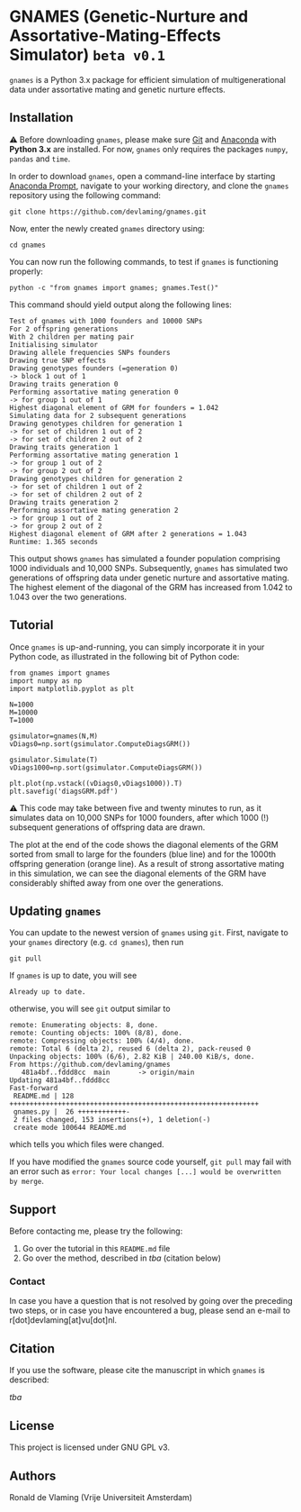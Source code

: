 # GNAMES (Genetic-Nurture and Assortative-Mating-Effects Simulator) `beta v0.1`

`gnames` is a Python 3.x package for efficient simulation of multigenerational data under assortative mating and genetic nurture effects.

## Installation

:warning: Before downloading `gnames`, please make sure [Git](https://git-scm.com/downloads) and [Anaconda](https://www.anaconda.com/) with **Python 3.x** are installed. For now, `gnames` only requires the packages `numpy`, `pandas` and `time`.

In order to download `gnames`, open a command-line interface by starting [Anaconda Prompt](https://docs.anaconda.com/anaconda/user-guide/getting-started/), navigate to your working directory, and clone the `gnames` repository using the following command:

```  
git clone https://github.com/devlaming/gnames.git
```

Now, enter the newly created `gnames` directory using:

```
cd gnames
```
You can now run the following commands, to test if `gnames` is functioning properly:

```
python -c "from gnames import gnames; gnames.Test()"
```

This command should yield output along the following lines:
```
Test of gnames with 1000 founders and 10000 SNPs
For 2 offspring generations
With 2 children per mating pair
Initialising simulator
Drawing allele frequencies SNPs founders
Drawing true SNP effects
Drawing genotypes founders (=generation 0)
-> block 1 out of 1
Drawing traits generation 0
Performing assortative mating generation 0
-> for group 1 out of 1
Highest diagonal element of GRM for founders = 1.042
Simulating data for 2 subsequent generations
Drawing genotypes children for generation 1
-> for set of children 1 out of 2
-> for set of children 2 out of 2
Drawing traits generation 1
Performing assortative mating generation 1
-> for group 1 out of 2
-> for group 2 out of 2
Drawing genotypes children for generation 2
-> for set of children 1 out of 2
-> for set of children 2 out of 2
Drawing traits generation 2
Performing assortative mating generation 2
-> for group 1 out of 2
-> for group 2 out of 2
Highest diagonal element of GRM after 2 generations = 1.043
Runtime: 1.365 seconds
```

This output shows `gnames` has simulated a founder population comprising 1000 individuals and 10,000 SNPs. Subsequently, `gnames` has simulated two generations of offspring data under genetic nurture and assortative mating. The highest element of the diagonal of the GRM has increased from 1.042 to 1.043 over the two generations.

## Tutorial

Once `gnames` is up-and-running, you can simply incorporate it in your Python code, as illustrated in the following bit of Python code:

```
from gnames import gnames
import numpy as np
import matplotlib.pyplot as plt

N=1000
M=10000
T=1000

gsimulator=gnames(N,M)
vDiags0=np.sort(gsimulator.ComputeDiagsGRM())

gsimulator.Simulate(T)
vDiags1000=np.sort(gsimulator.ComputeDiagsGRM())

plt.plot(np.vstack((vDiags0,vDiags1000)).T)
plt.savefig('diagsGRM.pdf')
```

:warning: This code may take between five and twenty minutes to run, as it simulates data on 10,000 SNPs for 1000 founders, after which 1000 (!) subsequent generations of offspring data are drawn.

The plot at the end of the code shows the diagonal elements of the GRM sorted from small to large for the founders (blue line) and for the 1000th offspring generation (orange line). As a result of strong assortative mating in this simulation, we can see the diagonal elements of the GRM have considerably shifted away from one over the generations.

## Updating `gnames`

You can update to the newest version of `gnames` using `git`. First, navigate to your `gnames` directory (e.g. `cd gnames`), then run
```
git pull
```
If `gnames` is up to date, you will see 
```
Already up to date.
```
otherwise, you will see `git` output similar to 
```
remote: Enumerating objects: 8, done.
remote: Counting objects: 100% (8/8), done.
remote: Compressing objects: 100% (4/4), done.
remote: Total 6 (delta 2), reused 6 (delta 2), pack-reused 0
Unpacking objects: 100% (6/6), 2.82 KiB | 240.00 KiB/s, done.
From https://github.com/devlaming/gnames
   481a4bf..fddd8cc  main       -> origin/main
Updating 481a4bf..fddd8cc
Fast-forward
 README.md | 128 ++++++++++++++++++++++++++++++++++++++++++++++++++++++++++++++
 gnames.py |  26 ++++++++++++-
 2 files changed, 153 insertions(+), 1 deletion(-)
 create mode 100644 README.md
```
which tells you which files were changed.

If you have modified the `gnames` source code yourself, `git pull` may fail with an error such as `error: Your local changes [...] would be overwritten by merge`. 

## Support

Before contacting me, please try the following:

1. Go over the tutorial in this `README.md` file
2. Go over the method, described in *tba* (citation below)

### Contact

In case you have a question that is not resolved by going over the preceding two steps, or in case you have encountered a bug, please send an e-mail to r\[dot\]devlaming\[at\]vu\[dot\]nl.

## Citation

If you use the software, please cite the manuscript in which `gnames` is described:

*tba*

## License

This project is licensed under GNU GPL v3.

## Authors

Ronald de Vlaming (Vrije Universiteit Amsterdam)
